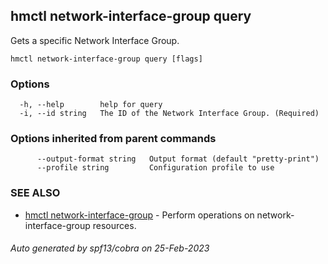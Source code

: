 ## hmctl network-interface-group query

Gets a specific Network Interface Group.

```
hmctl network-interface-group query [flags]
```

### Options

```
  -h, --help        help for query
  -i, --id string   The ID of the Network Interface Group. (Required)
```

### Options inherited from parent commands

```
      --output-format string   Output format (default "pretty-print")
      --profile string         Configuration profile to use
```

### SEE ALSO

* [hmctl network-interface-group](hmctl_network-interface-group.md)	 - Perform operations on network-interface-group resources.

###### Auto generated by spf13/cobra on 25-Feb-2023
